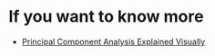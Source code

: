 # If you want to know more

- [Principal Component Analysis Explained Visually](http://setosa.io/ev/principal-component-analysis/)
